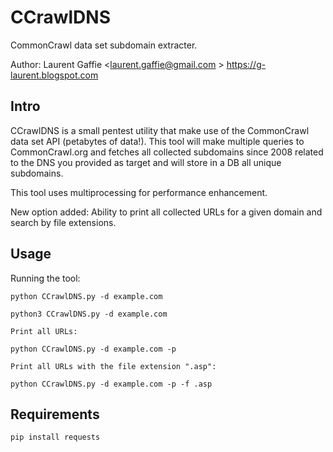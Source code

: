 # CCrawlDNS #

CommonCrawl data set subdomain extracter.

Author: Laurent Gaffie <laurent.gaffie@gmail.com >  https://g-laurent.blogspot.com



## Intro ##

CCrawlDNS is a small pentest utility that make use of the CommonCrawl data set API (petabytes of data!). This tool will make multiple queries to CommonCrawl.org and fetches all collected subdomains since 2008 related to the DNS you provided as target and will store in a DB all unique subdomains.

This tool uses multiprocessing for performance enhancement.

New option added: Ability to print all collected URLs for a given domain and search by file extensions.

## Usage ##

Running the tool:

    python CCrawlDNS.py -d example.com

    python3 CCrawlDNS.py -d example.com

    Print all URLs:

    python CCrawlDNS.py -d example.com -p

    Print all URLs with the file extension ".asp":

    python CCrawlDNS.py -d example.com -p -f .asp

## Requirements ##

    pip install requests

